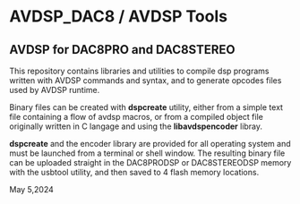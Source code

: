 # AVDSP_DAC8 / AVDSP Tools
## AVDSP for DAC8PRO and DAC8STEREO

This repository contains libraries and utilities to compile dsp programs written with AVDSP commands and syntax, and to generate opcodes files used by AVDSP runtime.

Binary files can be created with **dspcreate** utility, either from a simple text file containing a flow of avdsp macros, 
or from a compiled object file originally written in C langage and using the **libavdspencoder** libray.

**dspcreate** and the encoder library are provided for all operating system and must be launched from a terminal or shell window.
The resulting binary file can be uploaded straight in the DAC8PRODSP or DAC8STEREODSP memory with the usbtool utility, and then saved to 4 flash memory locations.

May 5,2024
